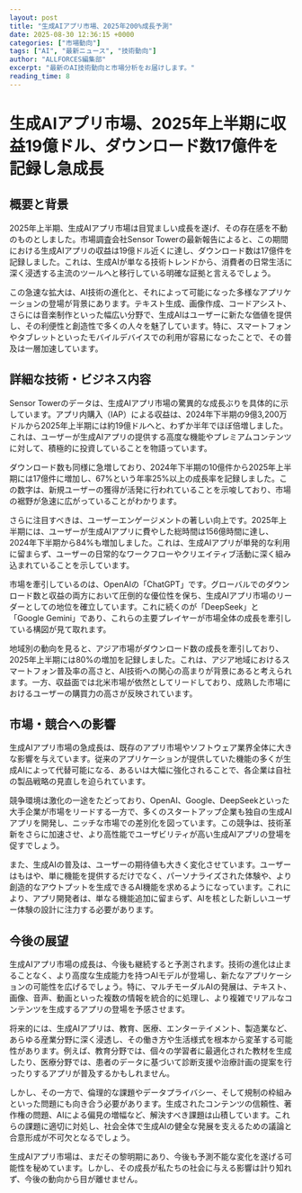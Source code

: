 ```yaml
---
layout: post
title: "生成AIアプリ市場、2025年200%成長予測"
date: 2025-08-30 12:36:15 +0000
categories: ["市場動向"]
tags: ["AI", "最新ニュース", "技術動向"]
author: "ALLFORCES編集部"
excerpt: "最新のAI技術動向と市場分析をお届けします。"
reading_time: 8
---
```

# 生成AIアプリ市場、2025年上半期に収益19億ドル、ダウンロード数17億件を記録し急成長

## 概要と背景

2025年上半期、生成AIアプリ市場は目覚ましい成長を遂げ、その存在感を不動のものとしました。市場調査会社Sensor Towerの最新報告によると、この期間における生成AIアプリの収益は19億ドル近くに達し、ダウンロード数は17億件を記録しました。これは、生成AIが単なる技術トレンドから、消費者の日常生活に深く浸透する主流のツールへと移行している明確な証拠と言えるでしょう。

この急速な拡大は、AI技術の進化と、それによって可能になった多様なアプリケーションの登場が背景にあります。テキスト生成、画像作成、コードアシスト、さらには音楽制作といった幅広い分野で、生成AIはユーザーに新たな価値を提供し、その利便性と創造性で多くの人々を魅了しています。特に、スマートフォンやタブレットといったモバイルデバイスでの利用が容易になったことで、その普及は一層加速しています。

## 詳細な技術・ビジネス内容

Sensor Towerのデータは、生成AIアプリ市場の驚異的な成長ぶりを具体的に示しています。アプリ内購入（IAP）による収益は、2024年下半期の9億3,200万ドルから2025年上半期には約19億ドルへと、わずか半年でほぼ倍増しました。これは、ユーザーが生成AIアプリの提供する高度な機能やプレミアムコンテンツに対して、積極的に投資していることを物語っています。

ダウンロード数も同様に急増しており、2024年下半期の10億件から2025年上半期には17億件に増加し、67%という年率25%以上の成長率を記録しました。この数字は、新規ユーザーの獲得が活発に行われていることを示唆しており、市場の裾野が急速に広がっていることがわかります。

さらに注目すべきは、ユーザーエンゲージメントの著しい向上です。2025年上半期には、ユーザーが生成AIアプリに費やした総時間は156億時間に達し、2024年下半期から84%も増加しました。これは、生成AIアプリが単発的な利用に留まらず、ユーザーの日常的なワークフローやクリエイティブ活動に深く組み込まれていることを示しています。

市場を牽引しているのは、OpenAIの「ChatGPT」です。グローバルでのダウンロード数と収益の両方において圧倒的な優位性を保ち、生成AIアプリ市場のリーダーとしての地位を確立しています。これに続くのが「DeepSeek」と「Google Gemini」であり、これらの主要プレイヤーが市場全体の成長を牽引している構図が見て取れます。

地域別の動向を見ると、アジア市場がダウンロード数の成長を牽引しており、2025年上半期には80%の増加を記録しました。これは、アジア地域におけるスマートフォン普及率の高さと、AI技術への関心の高まりが背景にあると考えられます。一方、収益面では北米市場が依然としてリードしており、成熟した市場におけるユーザーの購買力の高さが反映されています。

## 市場・競合への影響

生成AIアプリ市場の急成長は、既存のアプリ市場やソフトウェア業界全体に大きな影響を与えています。従来のアプリケーションが提供していた機能の多くが生成AIによって代替可能になる、あるいは大幅に強化されることで、各企業は自社の製品戦略の見直しを迫られています。

競争環境は激化の一途をたどっており、OpenAI、Google、DeepSeekといった大手企業が市場をリードする一方で、多くのスタートアップ企業も独自の生成AIアプリを開発し、ニッチな市場での差別化を図っています。この競争は、技術革新をさらに加速させ、より高性能でユーザビリティが高い生成AIアプリの登場を促すでしょう。

また、生成AIの普及は、ユーザーの期待値も大きく変化させています。ユーザーはもはや、単に機能を提供するだけでなく、パーソナライズされた体験や、より創造的なアウトプットを生成できるAI機能を求めるようになっています。これにより、アプリ開発者は、単なる機能追加に留まらず、AIを核とした新しいユーザー体験の設計に注力する必要があります。

## 今後の展望

生成AIアプリ市場の成長は、今後も継続すると予測されます。技術の進化は止まることなく、より高度な生成能力を持つAIモデルが登場し、新たなアプリケーションの可能性を広げるでしょう。特に、マルチモーダルAIの発展は、テキスト、画像、音声、動画といった複数の情報を統合的に処理し、より複雑でリアルなコンテンツを生成するアプリの登場を予感させます。

将来的には、生成AIアプリは、教育、医療、エンターテイメント、製造業など、あらゆる産業分野に深く浸透し、その働き方や生活様式を根本から変革する可能性があります。例えば、教育分野では、個々の学習者に最適化された教材を生成したり、医療分野では、患者のデータに基づいて診断支援や治療計画の提案を行ったりするアプリが普及するかもしれません。

しかし、その一方で、倫理的な課題やデータプライバシー、そして規制の枠組みといった問題にも向き合う必要があります。生成されたコンテンツの信頼性、著作権の問題、AIによる偏見の増幅など、解決すべき課題は山積しています。これらの課題に適切に対処し、社会全体で生成AIの健全な発展を支えるための議論と合意形成が不可欠となるでしょう。

生成AIアプリ市場は、まだその黎明期にあり、今後も予測不能な変化を遂げる可能性を秘めています。しかし、その成長が私たちの社会に与える影響は計り知れず、今後の動向から目が離せません。
